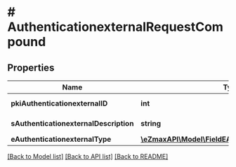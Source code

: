 # # AuthenticationexternalRequestCompound

## Properties

Name | Type | Description | Notes
------------ | ------------- | ------------- | -------------
**pkiAuthenticationexternalID** | **int** | The unique ID of the Authenticationexternal | [optional]
**sAuthenticationexternalDescription** | **string** | The description of the Authenticationexternal |
**eAuthenticationexternalType** | [**\eZmaxAPI\Model\FieldEAuthenticationexternalType**](FieldEAuthenticationexternalType.md) |  |

[[Back to Model list]](../../README.md#models) [[Back to API list]](../../README.md#endpoints) [[Back to README]](../../README.md)
